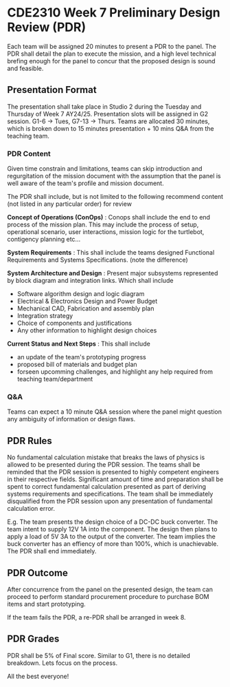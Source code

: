 # CDE2310 Week 7 Preliminary Design Review (PDR)
Each team will be assigned 20 minutes to present a PDR to the panel. The PDR shall detail the plan to execute the mission, and a high level technical brefing enough for the panel to concur that the proposed design is sound and feasible. 

## Presentation Format
The presentation shall take place in Studio 2 during the Tuesday and Thursday of Week 7 AY24/25. Presentation slots will be assigned in G2 session. G1-6 -> Tues, G7-13 -> Thurs.
Teams are allocated 30 minutes, which is broken down to 15 minutes presentation + 10 mins Q&A from the teaching team. 

### PDR Content
Given time constrain and limitations, teams can skip introduction and regurgitation of the mission document with the assumption that the panel is well aware of the team's profile and mission document.

The PDR shall include, but is not limited to the following recommend content (not listed in any particular order) for review

**Concept of Operations (ConOps)**
: Conops shall include the end to end process of the mission plan. This may include the process of setup, operational scenario, user interactions, mission logic for the turtlebot, contigency planning etc...

**System Requirements**
: This shall include the teams designed Functional Requirements and Systems Specifications. (note the difference)

**System Architecture and Design**
: Present major subsystems represented by block diagram and integration links. Which shall include
- Software algorithm design and logic diagram
- Electrical & Electronics Design and Power Budget
- Mechanical CAD, Fabrication and assembly plan
- Integration strategy
- Choice of components and justifications
- Any other information to highlight design choices

**Current Status and Next Steps**
: This shall include 
- an update of the team's prototyping progress
- proposed bill of materials and budget plan
- forseen upcomming challenges, and highlight any help required from teaching team/department

### Q&A
Teams can expect a 10 minute Q&A session where the panel might question any ambiguity of information or design flaws.

## PDR Rules
No fundamental calculation mistake that breaks the laws of physics is allowed to be presented during the PDR session. The teams shall be reminded that the PDR session is presented to highly competent engineers in their respective fields. Significant amount of time and preparation shall be spent to correct fundamental calculation presented as part of deriving systems requirements and specifications. The team shall be immediately disqualified from the PDR session upon any presentation of fundamental calculation error.

E.g. 
The team presents the design choice of a DC-DC buck converter. The team intent to supply 12V 1A into the component. The design then plans to apply a load of 5V 3A to the output of the converter. The team implies the buck converter has an effiency of more than 100%, which is unachievable. The PDR shall end immediately. 

## PDR Outcome
After concurrence from the panel on the presented design, the team can proceed to perform standard procurement procedure to purchase BOM items and start prototyping.

If the team fails the PDR, a re-PDR shall be arranged in week 8. 

## PDR Grades
PDR shall be 5% of Final score. Similar to G1, there is no detailed breakdown. Lets focus on the process.

All the best everyone!
